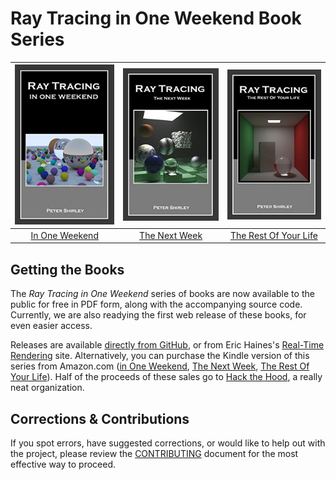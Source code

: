 Ray Tracing in One Weekend Book Series
====================================================================================================

| ![RT in One Weekend][cover1] | ![RT The Next Week][cover2] | ![RT The Rest of Your Life][cover3] |
|:----------------------------:|:---------------------------:|:-----------------------------------:|
|     [In One Weekend][]       |      [The Next Week][]      |      [The Rest Of Your Life][]      |


Getting the Books
------------------
The _Ray Tracing in One Weekend_ series of books are now available to the public for free in PDF
form, along with the accompanying source code. Currently, we are also readying the first web release
of these books, for even easier access.

Releases are available [directly from GitHub][releases], or from Eric Haines's
[Real-Time Rendering][] site. Alternatively, you can purchase the Kindle version of this series from
Amazon.com ([in One Weekend][Amazon1], [The Next Week][Amazon2], [The Rest Of Your Life][Amazon3]).
Half of the proceeds of these sales go to [Hack the Hood][], a really neat organization.


Corrections & Contributions
----------------------------
If you spot errors, have suggested corrections, or would like to help out with the project, please
review the [CONTRIBUTING][] document for the most effective way to proceed.



[Amazon1]:                  https://amazon.com/dp/B01B5AODD8
[Amazon2]:                  https://amazon.com/dp/B01CO7PQ8C
[Amazon3]:                  https://amazon.com/dp/B01DN58P8C
[CONTRIBUTING]:             ./CONTRIBUTING.md
[cover1]:                   images/RTOneWeekend-small.jpg
[cover2]:                   images/RTNextWeek-small.jpg
[cover3]:                   images/RTRestOfYourLife-small.jpg
[in One Weekend]:           books/RayTracingInOneWeekend.html
[releases]:                 https://github.com/RayTracing/raytracing.github.io/releases/
[Hack the Hood]:            https://hackthehood.org/
[Real-Time Rendering]:      https://realtimerendering.com/#books-small-table
[submit issues via GitHub]: https://github.com/raytracing/raytracing.github.io/issues/
[The Next Week]:            books/RayTracingTheNextWeek.html
[The Rest Of Your Life]:    books/RayTracingTheRestOfYourLife.html

